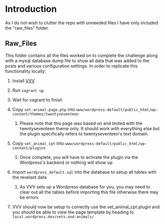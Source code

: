 # Introduction #
As I do not wish to clutter the repo with unneeded files I have only included the "raw_files" folder.
## Raw_Files ##
This folder contains all the files worked on to complete the challenge along with a mysql database dump file to show all data that was added to the posts and various configuration settings.
In order to replicate this functionality locally:

1. Install [VVV](https://github.com/Varying-Vagrant-Vagrants/VVV)

2. Run `vagrant up`

3. Wait for vagrant to finish

4. Copy `vet-animal-page.php` into `www/wordpress-default/public_html/wp-content/themes/twentyseventeen`
    1. Please note that this page was based on and tested with the twentyseventeen theme only. It should work with everything else but the plugin specifically refers to twentyseventeen's text domain.

5. Copy `vet_animal_cpt` into `www/wordpress-default/public_html/wp-content/plugins`
    1. Once complete, you will have to activate the plugin via the Wordpress's backend or nothing will show up

6. Import `wordpress_default.sql` into the database to setup all tables with the revelant data
    1. As VVV sets up a Wordpress database for you, you may need to clear out all the tables before importing this file otherwise there may be errors

7. VVV should now be setup to correctly use the vet_animal_cpt plugin and you should be able to view the page template by heading to `local.wordpress.dev/vets-and-animals/`
